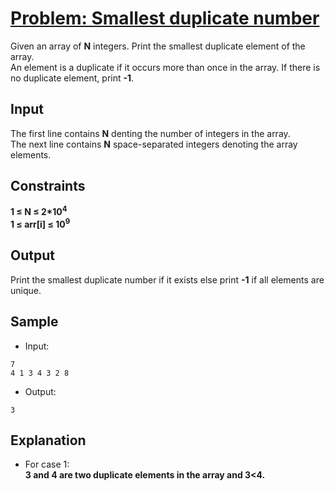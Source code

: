 # [Problem: Smallest duplicate number](https://my.newtonschool.co/playground/code/zzbzwkbaaz8j)

Given an array of **N** integers. Print the smallest duplicate element of the array. <br>
An element is a duplicate if it occurs more than once in the array. If there is no duplicate element, print **-1**.

## Input

The first line contains **N** denting the number of integers in the array. <br>
The next line contains **N** space-separated integers denoting the array elements.

## Constraints

**1 ≤ N ≤ 2*10<sup>4</sup> <br>
1 ≤ arr[i] ≤ 10<sup>9</sup>**

## Output

Print the smallest duplicate number if it exists else print **-1** if all elements are unique.

## Sample

- Input:
```
7
4 1 3 4 3 2 8
```

- Output:
```
3
```

## Explanation

- For case 1: <br> **3 and 4 are two duplicate elements in the array and 3<4.**
